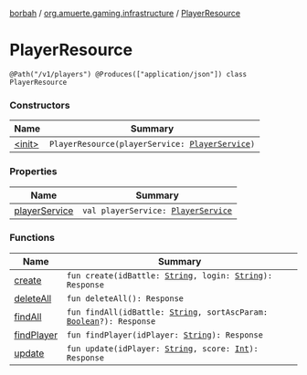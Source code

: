 [borbah](../../index.md) / [org.amuerte.gaming.infrastructure](../index.md) / [PlayerResource](./index.md)

# PlayerResource

`@Path("/v1/players") @Produces(["application/json"]) class PlayerResource`

### Constructors

| Name | Summary |
|---|---|
| [&lt;init&gt;](-init-.md) | `PlayerResource(playerService: `[`PlayerService`](../../org.amuerte.gaming.application.service/-player-service/index.md)`)` |

### Properties

| Name | Summary |
|---|---|
| [playerService](player-service.md) | `val playerService: `[`PlayerService`](../../org.amuerte.gaming.application.service/-player-service/index.md) |

### Functions

| Name | Summary |
|---|---|
| [create](create.md) | `fun create(idBattle: `[`String`](https://kotlinlang.org/api/latest/jvm/stdlib/kotlin/-string/index.html)`, login: `[`String`](https://kotlinlang.org/api/latest/jvm/stdlib/kotlin/-string/index.html)`): Response` |
| [deleteAll](delete-all.md) | `fun deleteAll(): Response` |
| [findAll](find-all.md) | `fun findAll(idBattle: `[`String`](https://kotlinlang.org/api/latest/jvm/stdlib/kotlin/-string/index.html)`, sortAscParam: `[`Boolean`](https://kotlinlang.org/api/latest/jvm/stdlib/kotlin/-boolean/index.html)`?): Response` |
| [findPlayer](find-player.md) | `fun findPlayer(idPlayer: `[`String`](https://kotlinlang.org/api/latest/jvm/stdlib/kotlin/-string/index.html)`): Response` |
| [update](update.md) | `fun update(idPlayer: `[`String`](https://kotlinlang.org/api/latest/jvm/stdlib/kotlin/-string/index.html)`, score: `[`Int`](https://kotlinlang.org/api/latest/jvm/stdlib/kotlin/-int/index.html)`): Response` |
